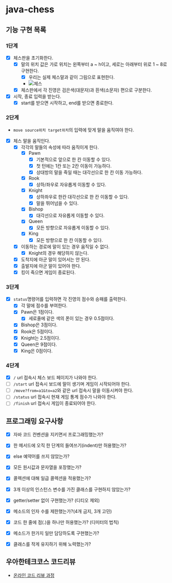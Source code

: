 # java-chess

## 기능 구현 목록
### 1단계
- [x] 체스판을 초기화한다.
  - [x] 말의 위치 값은 가로 위치는 왼쪽부터 a ~ h이고, 세로는 아래부터 위로 1 ~ 8로 구현한다.
    - [x] 우리는 실제 체스말과 같이 그림으로 표현한다.
    - ![체스](https://user-images.githubusercontent.com/50367798/159388274-a79522f8-ebc5-417d-8538-40f1464fd4a7.png)
  - [x] 체스판에서 각 진영은 검은색(대문자)과 흰색(소문자) 편으로 구분한다.
- [x] 시작, 종료 입력을 받는다.
  - [x] start를 받으면 시작하고, end를 받으면 종료한다.

### 2단계
- `move source위치 target위치`의 입력에 맞게 말을 움직여야 한다.
- [x] 체스 말을 움직인다.
  - [x] 각각의 말들의 속성에 따라 움직이게 한다.
    - [x] Pawn
      - [x] 기본적으로 앞으로 한 칸 이동할 수 있다.
      - [x] 첫 턴에는 1칸 또는 2칸 이동이 가능하다.
      - [x] 상대방의 말을 죽일 때는 대각선으로 한 칸 이동 가능하다.
    - [x] Rook
      - [x] 상하/좌우로 자유롭게 이동할 수 있다.
    - [x] Knight
      - [x] 상하좌우로 한칸 대각선으로 한 칸 이동할 수 있다.
      - [x] 말을 뛰어넘을 수 있다.
    - [x] Bishop
      - [x] 대각선으로 자유롭게 이동할 수 있다.
    - [x] Queen
      - [x] 모든 방향으로 자유롭게 이동할 수 있다.
    - [x] King
      - [x] 모든 방향으로 한 칸 이동할 수 있다.
  - [x] 이동하는 경로에 말이 있는 경우 움직일 수 없다.
    - [x] Knight의 경우 해당하지 않는다.
  - [x] 도착지에 아군 말이 있어서는 안 된다.
  - [x] 출발지에 아군 말이 있어야 한다.
  - [x] 킹이 죽으면 게임이 종료된다.

### 3단계
- [x] `status`명령어를 입력하면 각 진영의 점수와 승패를 출력한다.
  - [x] 각 말에 점수를 부여한다.
  - [x] Pawn은 1점이다.
    - [x] 세로줄에 같은 색의 폰이 있는 경우 0.5점이다.
  - [x] Bishop은 3점이다.
  - [x] Rook은 5점이다.
  - [x] Knight는 2.5점이다.
  - [x] Queen은 9점이다.
  - [x] King은 0점이다.

### 4단계
- [x] `/` url 접속시 체스 보드 페이지가 나와야 한다.
- [ ] `/start` url 접속시 보드에 말이 생기며 게임이 시작되어야 한다.
- [ ] `/move?from=a1&to=a2`와 같은 url 접속시 말을 이동시켜야 한다.
- [ ] `/status` url 접속시 현재 게임 통계 점수가 나와야 한다.
- [ ] `/finish` url 접속시 게임이 종료되어야 한다.

## 프로그래밍 요구사항
- [x] 자바 코드 컨벤션을 지키면서 프로그래밍했는가?
- [x] 한 메서드에 오직 한 단계의 들여쓰기(indent)만 허용했는가?
- [x] else 예약어를 쓰지 않았는가?
- [x] 모든 원시값과 문자열을 포장했는가?
- [x] 콜렉션에 대해 일급 콜렉션을 적용했는가?
- [x] 3개 이상의 인스턴스 변수를 가진 클래스를 구현하지 않았는가?
- [x] getter/setter 없이 구현했는가? (디티오 제외)
- [x] 메소드의 인자 수를 제한했는가?(4개 금지, 3개 고민)
- [x] 코드 한 줄에 점(.)을 하나만 허용했는가? (디미터의 법칙)
- [x] 메소드가 한가지 일만 담당하도록 구현했는가?
- [x] 클래스를 작게 유지하기 위해 노력했는가?


## 우아한테크코스 코드리뷰

- [온라인 코드 리뷰 과정](https://github.com/woowacourse/woowacourse-docs/blob/master/maincourse/README.md)


